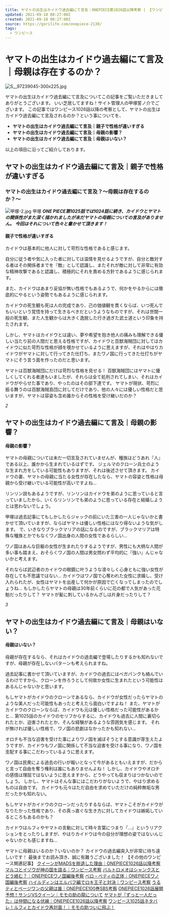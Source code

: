 ```yaml
---
title: ヤマトの出生はカイドウ過去編にて言及｜ONEPIECE第1026話以降考察 | 【ワンピース考察】甲塚誓ノ介のいい芝居してますね！
updated: 2021-09-18 08:27:00Z
created: 2021-09-18 08:27:00Z
source: https://gorilife.com/onepiece-2130/
tags:
  - ワンピース
---
```


# ヤマトの出生はカイドウ過去編にて言及｜母親は存在するのか？

![S__97239045-300x225.jpg](../_resources/S__97239045-300x225.jpg)

ヤマトの出生はカイドウ過去編にて言及についてこの記事をご覧いただきましてありがとうございます。
いい芝居してますね！サイト管理人の甲塚誓ノ介でございます。
この記事ではワンピース1026話以降の考察として、ヤマトの出生はカイドウ過去編にて言及されるのか？という事についてを、

- **ヤマトの出生はカイドウ過去編にて言及｜親子で性格が違いすぎる**
- **ヤマトの出生はカイドウ過去編にて言及｜母親の影響？**
- **ヤマトの出生はカイドウ過去編にて言及｜母親はいない？**

以上の項目に沿ってご紹介しております。

## ヤマトの出生はカイドウ過去編にて言及｜親子で性格が違いすぎる

### ヤマトの出生はカイドウ過去編にて言及？〜母親は存在するのか？〜

![甲塚-2.jpg](../_resources/甲塚-2.jpg)
甲塚
***ONE PIECE第1025話では1024話に続き、カイドウとヤマトの関係性がまた深く描かれましたが未だヤマトの母親についての言及がありません。***
***今回はそれについて色々と書かせて頂きます！***

#### 親子で性格が違いすぎる

カイドウは基本的に他人に対して苛烈な性格であると感じます。

自分に従う者や気に入った者に対しては温情を見せるようですが、自分と敵対する者はその関係者までを『敵』として認識し、またそれが敵に対して非常に有効な精神攻撃であると認識し、積極的にそれを責める方針であるように感じられます。

また、カイドウはあまり妥協が無い性格でもあるようで、何かをやるからには徹底的にやるという姿勢でもあるように感じられます。

カイドウの死生観も死は人の完成であり、己の価値観を貫くならば、いつ死んでもいいという覚悟を持って生きるべきだというようなものですが、それは世間一般の死生観、また人生観からは大きく逸脱した行き過ぎた武士道という印象を持たされます。

しかし、ヤマトはカイドウとは違い、夢や希望を抱き他人の痛みも理解できる優しい当たり前の人間だと思える性格ですが、カイドウと百獣海賊団に対してはカイドウに似た苛烈な性格が顔を覗かせているように思えますが、それはやはりカイドウがヤマトに対して行ってきた仕打ち、またワノ国に行ってきた仕打ちがヤマトにそう言う面を作ったのだと思います。

ヤマトは百獣海賊団にだけは苛烈な性格を見せる！
百獣海賊団にはヤマトに優しくしてくれる者達もいましたが、それらは全て処刑されてしまい、それはカイドウがやらせた事であり、やったのはその部下達です。
ヤマトが現状、苛烈に振る舞うのは百獣海賊島団に対してだけであり、他の人々には優しい性格だと思いますが、ヤマトは容姿も含め誰からその性格を受け継いだのか？

*2*

## ヤマトの出生はカイドウ過去編にて言及｜母親の影響？

#### 母親の影響？

ヤマトの母親については未だ一切言及されていませんが、種族はどうあれ『人』である以上、誰かから生まれているはずです。
ジェルマのクローン兵士のような生まれ方をしている可能性もありますが、それは後述させて頂きます。
カイドウの妻、ヤマトの母親に当たる女性が存在したなら、ヤマトの容姿と性格は母親から受け継いでいる可能性が高いですよね…

リンリン説もあるようですが、リンリンはカイドウを弟のように思っていると言っていましたから、いくらリンリンでも弟のように思っている存在と結婚しようとは思わないでしょう。

甲塚は過去記事にてもしかしたらジャックの前にいた三害の一人じゃないかと書かせて頂いていますが、ならばヤマトは優しい性格にはなり得ないような気がします。
で、いきなりブラックマリアの話になるのですが、ブラックマリアは特殊な種族とかでもなくワノ国出身の人間の女性であるらしい…

ワノ国はあんな巨躯の女性が生まれたりするようですが、男性にも大柄な人間が多い事も踏まえ、おそらくワノ国の人間は男女問わず平均的に『強い』んじゃないかと考えます。

それならば武辺者のカイドウの眼鏡に叶うような凛々しく心身ともに強い女性が存在しても不思議ではない…
カイドウはワノ国で心奪われた女性に求婚し、受け入れられたが、女性はヤマトを出産して何かが原因で亡くなってしまったのでしょうね…
もしかしたらヤマトの母親は30年前くらいに花の都で人気があった花魁だったりして？
ヤマトが髪に刺しているかんざしは片身だったりして？

*3*

## ヤマトの出生はカイドウ過去編にて言及｜母親はいない？

#### 母親はいない？

母親が存在するなら、それはカイドウの過去編で登場したりするかも知れないですが、母親が存在しないパターンも考えられますね。

過去記事に書かせて頂いていますが、カイドウの過去にはベガパンクも絡んでいるわけですから、クローンを作ろうとして何故か女性に生まれたという可能性はあるんじゃないかと思います。

もしヤマトがカイドウのクローンであるなら、カイドウが女性だったらヤマトのような美人だった可能性もあったと考えたら面白いですよね！
また、ヤマトがカイドウのクローンならば、カイドウも元は優しい性格だった可能性があるかと…
第1025話のカイドウのセリフからするに、カイドウも過去に人間に裏切られたとか、迫害されたとか、そんな経験があるような雰囲気を感じます。
それが無ければ優しい性格で、ワノ国の悲劇はなかったかも知れない…

オロチも不当な迫害を受けた事によりワノ国を滅ぼそうとする意識が芽生えたようですが、カイドウもワノ国に関係して不当な迫害を受ける事になり、ワノ国を支配する事にこだわっているように思えます。

ワノ国は民衆による過去の行いが報いとなって今があるともいえますが、だからと言って自由を奪う権利は誰にもありませんよね！
しかし、カイドウやオロチの感情は理屈ではないように思えますから、どうやっても収まりはつかないのでしょう。
しかし、ヤマトはそんな事にはこだわりがないようで、やはり求めるものは自由です。
カイドウも元々はただ自由を求めていただけの純粋無垢な男だったかも知れない。

もしヤマトがカイドウのクローンだったりするならば、ヤマトこそがカイドウがなりたかった性格であり、その真っ直ぐな生き方に対してカイドウは嫉妬しているところもあるのかも？

カイドウはルフィやヤマトの言動に対して時々言葉につまり『…』というリアクションをとったりしますが、やはりカイドウは今の自分が理想の姿ではないんじゃないかとも感じますね…

ヤマトに母親はいるのか？いないのか？
カイドウの過去編突入が非常に待ち遠しいです！
最後までお読み頂き、誠に有難うございました！
【その他のワンピース関連記事】
[クイーンがMADSを脱退した理由｜ONEPIECE1026話以降考察](https://gorilife.com/onepiece-2134/)
[マルコとイゾウが神の国を語る｜ワンピース考察](https://gorilife.com/onepiece-2133/)
[バルトロメオはシャンクスとどう絡む？｜ONEPIECEワノ国編後考察](https://gorilife.com/onepiece-2132/)
[ベロ・ベティの正体｜ONEPIECEワノ国編後考察](https://gorilife.com/onepiece-2131/)
[ハイルディンはエルバフ編でロキ王子と対決｜ワンピース考察](https://gorilife.com/onepiece-2129/)
[うるティとページワンの父親は誰｜ONEPIECE100巻SBS考察](https://gorilife.com/onepiece-2128/)
[ONEPIECE1026話展開予想！サンジVSクイーン｜モモの助の龍について](https://gorilife.com/onepiece-2127/)
[ヤマトが『ずっと一人だった』は仲間になる伏線｜ONEPIECE1026話以降考察](https://gorilife.com/onepiece-2126/)
[ワンピース1025話ネタバレ！ルフィとカイドウ再対面！｜モモの助ついに飛ぶ！](https://gorilife.com/onepiece-2117/)